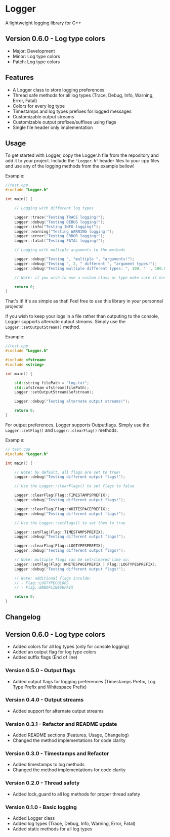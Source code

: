 # Logger
A lightweight logging library for C++

## Version 0.6.0 - Log type colors
- Major: Development
- Minor: Log type colors
- Patch: Log type colors

## Features
- A Logger class to store logging preferences
- Thread safe methods for all log types (Trace, Debug, Info, Warning, Error, Fatal)
- Colors for every log type
- Timestamps and log types prefixes for logged messages
- Customizable output streams
- Customizable output prefixes/suffixes using flags
- Single file header only implementation

## Usage
To get started with Logger, copy the Logger.h file from the repository and add it to your project.
Include the `"Logger.h"` header files to your cpp files and use any of the logging methods from the example bellow!

Example:
```C++
//test.cpp
#include "Logger.h"

int main() {

    // Logging with different log types

    Logger::trace("Testing TRACE logging!");
    Logger::debug("Testing DEBUG logging!");
    Logger::info("Testing INFO logging!");
    Logger::warning("Testing WARNING logging!");
    Logger::error("Testing ERROR logging!");
    Logger::fatal("Testing FATAL logging!");

    // Logging with multiple arguments to the methods

    Logger::debug("Testing ", "multiple ", "arguments!");
    Logger::debug("Testing ", 2, " different ", "argument types!");
    Logger::debug("Testing multiple different types: ", 100, ' ', 100.00, " ", 0x64, "!");

    // Note: if you wish to use a custom class or type make sure it has the << operator defined!

    return 0;
}
```

That's it! It's as simple as that! Feel free to use this library in your personnal projects!

If you wish to keep your logs in a file rather than outputing to the console, Logger supports alternate output streams.
Simply use the `Logger::setOutputStream()` method.

Example:
```C++
//test.cpp
#include "Logger.h"

#include <fstream>
#include <string>

int main() {

    std::string filePath = "log.txt";
    std::ofstream ofstream(filePath);
    Logger::setOutputStream(&ofstream);

    Logger::debug("Testing alternate output streams!");

    return 0;
}
```

For output preferences, Logger supports Outputflags.
Simply use the `Logger::setFlag()` and `Logger::clearFlag()` methods.

Example:
```C++
// test.cpp
#include "Logger.h"

int main() {

    // Note: by default, all flags are set to true!
    Logger::debug("Testing different output flags!");

    // Use the Logger::clearFlags() to set flags to false

    Logger::clearFlag(Flag::TIMESTAMPSPREFIX);
    Logger::debug("Testing different output flags!");

    Logger::clearFlag(Flag::WHITESPACEPREFIX);
    Logger::debug("Testing different output flags!");

    // Use the Logger::setFlags() to set them to true

    Logger::setFlag(Flag::TIMESTAMPSPREFIX);
    Logger::debug("Testing different output flags!");

    Logger::clearFlag(Flag::LOGTYPESPREFIX);
    Logger::debug("Testing different output flags!");

    // Note: multiple flags can be set/cleared like so:
    Logger::setFlag(Flag::WHITESPACEPREFIX | Flag::LOGTYPESPREFIX);
    Logger::debug("Testing different output flags!");

    // Note: additional flags inculde:
    // - Flag::LOGTYPECOLORS
    // - Flag::ENDOFLINESUFFIX

    return 0;
}
```

## Changelog

## Version 0.6.0 - Log type colors
- Added colors for all log types (only for console logging)
- Added an output flag for log type colors
- Added suffix flags (End of line)

### Version 0.5.0 - Output flags
- Added output flags for logging preferences (Timestamps Prefix, Log Type Prefix and Whitespace Prefix)

### Version 0.4.0 - Output streams
- Added support for alternate output streams

### Version 0.3.1 - Refactor and README update
- Added README sections (Features, Usage, Changelog)
- Changed the method implementations for code clarity

### Version 0.3.0 - Timestamps and Refactor
- Added timestamps to log methods
- Changed the method implementations for code clarity

### Version 0.2.0 - Thread safety
- Added lock_guard to all log methods for proper thread safety

### Version 0.1.0 - Basic logging
- Added Logger class
- Added log types (Trace, Debug, Info, Warning, Error, Fatal)
- Added static methods for all log types
